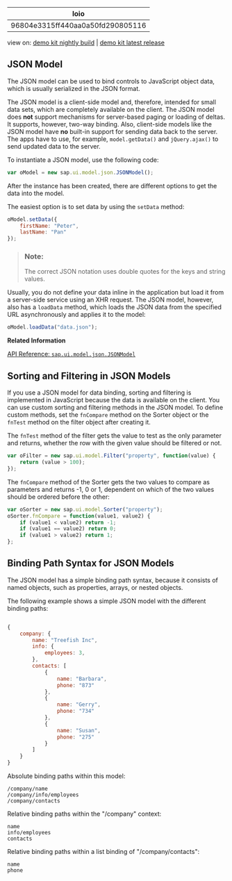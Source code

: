<!-- loio96804e3315ff440aa0a50fd290805116 -->

| loio |
| -----|
| 96804e3315ff440aa0a50fd290805116 |

<div id="loio">

view on: [demo kit nightly build](https://openui5nightly.hana.ondemand.com/#/topic/96804e3315ff440aa0a50fd290805116) | [demo kit latest release](https://openui5.hana.ondemand.com/#/topic/96804e3315ff440aa0a50fd290805116)</div>

## JSON Model

The JSON model can be used to bind controls to JavaScript object data, which is usually serialized in the JSON format.

The JSON model is a client-side model and, therefore, intended for small data sets, which are completely available on the client. The JSON model does **not** support mechanisms for server-based paging or loading of deltas. It supports, however, two-way binding. Also, client-side models like the JSON model have **no** built-in support for sending data back to the server. The apps have to use, for example, `model.getData()` and `jQuery.ajax()` to send updated data to the server.

To instantiate a JSON model, use the following code:

``` js
var oModel = new sap.ui.model.json.JSONModel();
```

After the instance has been created, there are different options to get the data into the model.

The easiest option is to set data by using the `setData` method:

``` js
oModel.setData({
    firstName: "Peter",
    lastName: "Pan"
});
```

> ### Note:  
> The correct JSON notation uses double quotes for the keys and string values.

Usually, you do not define your data inline in the application but load it from a server-side service using an XHR request. The JSON model, however, also has a `loadData` method, which loads the JSON data from the specified URL asynchronously and applies it to the model:

``` js
oModel.loadData("data.json");
```

**Related Information**  


[API Reference: `sap.ui.model.json.JSONModel`](https://openui5.hana.ondemand.com/#docs/api/symbols/sap.ui.model.json.JSONModel.html)

 <a name="loio96804e3315ff440aa0a50fd290805116 loio50357d719b35439984348080bcbb14a4__loio50357d719b35439984348080bcbb14a4"/>

<!-- loio50357d719b35439984348080bcbb14a4 -->

## Sorting and Filtering in JSON Models

If you use a JSON model for data binding, sorting and filtering is implemented in JavaScript because the data is available on the client. You can use custom sorting and filtering methods in the JSON model. To define custom methods, set the `fnCompare` method on the Sorter object or the `fnTest` method on the filter object after creating it.

The `fnTest` method of the filter gets the value to test as the only parameter and returns, whether the row with the given value should be filtered or not.

``` js
var oFilter = new sap.ui.model.Filter("property", function(value) {
    return (value > 100); 
});

```

The `fnCompare` method of the Sorter gets the two values to compare as parameters and returns -1, 0 or 1, dependent on which of the two values should be ordered before the other:

``` js
var oSorter = new sap.ui.model.Sorter("property");
oSorter.fnCompare = function(value1, value2) {
    if (value1 < value2) return -1;
    if (value1 == value2) return 0;
    if (value1 > value2) return 1;
};
```

 <a name="loio96804e3315ff440aa0a50fd290805116 loiod52e364907f94a3caeb4f5e5ad0cf302__loiod52e364907f94a3caeb4f5e5ad0cf302"/>

<!-- loiod52e364907f94a3caeb4f5e5ad0cf302 -->

## Binding Path Syntax for JSON Models

The JSON model has a simple binding path syntax, because it consists of named objects, such as properties, arrays, or nested objects.

The following example shows a simple JSON model with the different binding paths:

``` js

{
    company: {
        name: "Treefish Inc",
        info: {
            employees: 3,
        },
        contacts: [
            {
                name: "Barbara",
                phone: "873"
            },
            {
                name: "Gerry",
                phone: "734"
            },
            {
                name: "Susan",
                phone: "275"
            }
        ]
    }
}
```

Absolute binding paths within this model:

```
/company/name
/company/info/employees
/company/contacts
```

Relative binding paths within the "/company" context:

```
name
info/employees
contacts
```

Relative binding paths within a list binding of "/company/contacts":

```
name
phone
```

